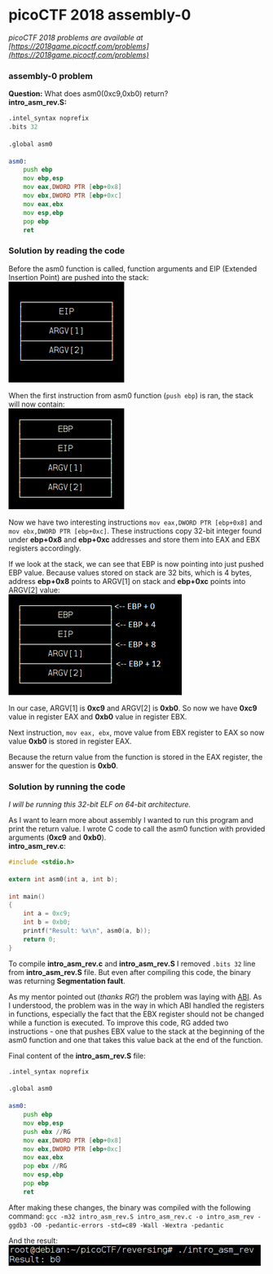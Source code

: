 # picoCTF 2018 assembly-0

*picoCTF 2018 problems are available at [https://2018game.picoctf.com/problems](https://2018game.picoctf.com/problems)*

### assembly-0 problem

**Question:** What does asm0(0xc9,0xb0) return?  
**intro_asm_rev.S:**
```asm
.intel_syntax noprefix
.bits 32
	
.global asm0

asm0:
	push ebp
	mov ebp,esp
	mov eax,DWORD PTR [ebp+0x8]
	mov ebx,DWORD PTR [ebp+0xc]
	mov eax,ebx
	mov esp,ebp
	pop ebp	
	ret
```

### Solution by reading the code

Before the asm0 function is called, function arguments and EIP (Extended Insertion Point) are pushed into the stack:  
![alt text](img/assembly-0_stack_before.png)

When the first instruction from asm0 function (`push ebp`) is ran, the stack will now contain:  
![alt text](img/assembly-0_stack_after.png)

Now we have two interesting instructions `mov eax,DWORD PTR [ebp+0x8]` and `mov ebx,DWORD PTR [ebp+0xc]`. These instructions copy 32-bit integer found under **ebp+0x8** and **ebp+0xc** addresses and store them into EAX and EBX registers accordingly.

If we look at the stack, we can see that EBP is now pointing into just pushed EBP value. Because values stored on stack are 32 bits, which is 4 bytes, address **ebp+0x8** points to ARGV[1] on stack and **ebp+0xc** points into ARGV[2] value:  
![alt text](img/assembly-0_stack_description.png)

In our case, ARGV[1] is **0xc9** and ARGV[2] is **0xb0**. So now we have **0xc9** value in register EAX and **0xb0** value in register EBX.

Next instruction, `mov eax, ebx`, move value from EBX register to EAX so now value **0xb0** is stored in register EAX.

Because the return value from the function is stored in the EAX register, the answer for the question is **0xb0**.

### Solution by running the code

*I will be running this 32-bit ELF on 64-bit architecture.*

As I want to learn more about assembly I wanted to run this program and print the return value. I wrote C code to call the asm0 function with provided arguments (**0xc9** and **0xb0**).  
**intro_asm_rev.c**:
```c
#include <stdio.h>

extern int asm0(int a, int b);

int main()
{
    int a = 0xc9;
    int b = 0xb0;
    printf("Result: %x\n", asm0(a, b));
    return 0;
}
```
To compile **intro_asm_rev.c** and **intro_asm_rev.S** I removed `.bits 32` line from **intro_asm_rev.S** file. But even after compiling this code, the binary was returning **Segmentation fault**.

As my mentor pointed out (*thanks RG!*) the problem was laying with [ABI](https://wiki.osdev.org/System_V_ABI#i386). As I understood, the problem was in the way in which ABI handled the registers in functions, especially the fact that the EBX register should not be changed while a function is executed.
To improve this code, RG added two instructions - one that pushes EBX value to the stack at the beginning of the asm0 function and one that takes this value back at the end of the function.  

Final content of the **intro_asm_rev.S** file:
```asm
.intel_syntax noprefix
	
.global asm0

asm0:
	push ebp
	mov ebp,esp
	push ebx //RG
	mov eax,DWORD PTR [ebp+0x8]
	mov ebx,DWORD PTR [ebp+0xc]
	mov eax,ebx
	pop ebx //RG
	mov esp,ebp
	pop ebp	
	ret
```

After making these changes, the binary was compiled with the following command:
`gcc -m32 intro_asm_rev.S intro_asm_rev.c -o intro_asm_rev -ggdb3 -O0 -pedantic-errors -std=c89 -Wall -Wextra -pedantic`

And the result:  
![alt text](img/assembly-0_binary.png)
